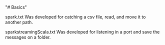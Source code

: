 "# Basics" 

spark.txt
	Was developed for catching a csv file, read, and move it to another path.
	
sparkstreamingScala.txt
	Was developed for listening in a port and save the messages on a folder.